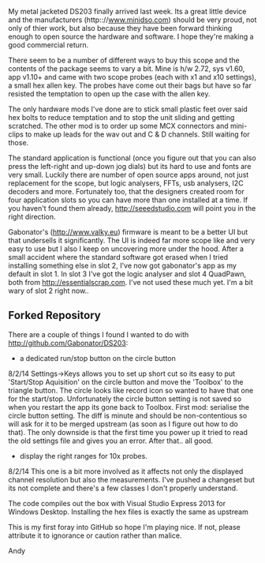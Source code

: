 ﻿My metal jacketed DS203 finally arrived last week.  Its a great little device and the manufacturers (http:://www.minidso.com) should be very proud, not only of thier work, but also because they have been forward thinking enough to open source the hardware and software.  I hope they're making a good commercial return.

There seem to be a number of different ways to buy this scope and the contents of the package seems to vary a bit.  Mine is h/w 2.72, sys v1.60, app v1.10+ and came with two scope probes (each with x1 and x10 settings), a small hex allen key.  The probes have come out their bags but have so far resisted the temptation to open up the case with the allen key.

The only hardware mods I've done are to stick small plastic feet over said hex bolts to reduce temptation and to stop the unit sliding and getting scratched.  The other mod is to order up some MCX connectors and mini-clips to make up leads for the wav out and C & D channels.  Still waiting for those.

The standard application is functional (once you figure out that you can also press the left-right and up-down jog dials) but its hard to use and fonts are very small.  Luckily there are number of open source apps around, not just replacement for the scope, but logic analysers, FFTs, usb analysers, I2C decoders and more.  Fortunately too, that the designers created room for four application slots so you can have more than one installed at a time.  If you haven't found them already, http://seeedstudio.com will point you in the right direction.

Gabonator's (http://www.valky.eu) firmware is meant to be a better UI but that undersells it significantly.  The UI is indeed far more scope like and very easy to use but I also I keep on uncovering more under the hood.  After a small accident where the standard software got erased when I tried installing something else in slot 2, I've now got gabonator's app as my default in slot 1.  In slot 3 I've got the logic analyser and slot 4 QuadPawn, both from http://essentialscrap.com.  I've not used these much yet.  I'm a bit wary of slot 2 right now..


Forked Repository
-----------------

There are a couple of things I found I wanted to do with http://github.com/Gabonator/DS203:

- a dedicated run/stop button on the circle button

8/2/14 Settings->Keys allows you to set up short cut so its easy to put 'Start/Stop Aquisition' on the circle button and move the 'Toolbox' to the triangle button.  The circle looks like record icon so wanted to have that one for the start/stop.  Unfortunately the circle button setting is not saved so when you restart the app its gone back to Toolbox.  First mod: serialise the circle button setting.  The diff is minute and should be non-contentious so will ask for it to be merged upstream (as soon as I figure out how to do that). The only downside is that the first time you power up it tried to read the old settings file and gives you an error.  After that.. all good.

- display the right ranges for 10x probes.

8/2/14 This one is a bit more involved as it affects not only the displayed channel resolution but also the measurements.  I've pushed a changeset but its not complete and there's a few classes I don't properly understand.

The code compiles out the box with Visual Studio Express 2013 for Windows Desktop.
Installing the hex files is exactly the same as upstream

This is my first foray into GitHub so hope I'm playing nice.  If not, please attribute it to ignorance or caution rather than malice.

Andy

